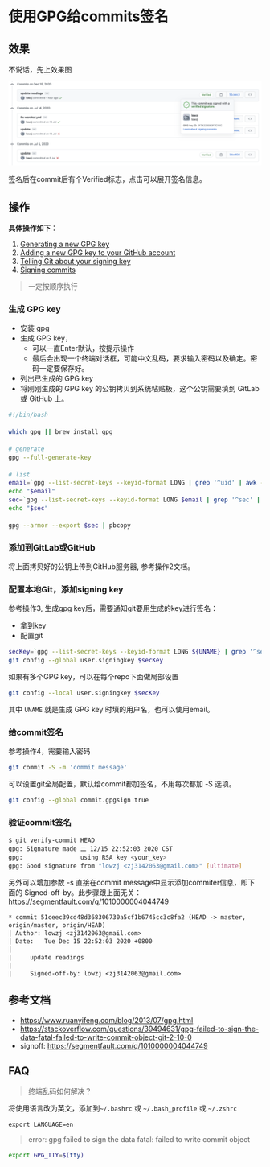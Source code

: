 # 使用GPG给commits签名

## 效果
不说话，先上效果图

![signing-commits](../img/signing-commits.png)

签名后在commit后有个Verified标志，点击可以展开签名信息。

## 操作
**具体操作如下**：
1. [Generating a new GPG key](https://docs.github.com/en/free-pro-team@latest/github/authenticating-to-github/generating-a-new-gpg-key)
2. [Adding a new GPG key to your GitHub account](https://docs.github.com/en/free-pro-team@latest/github/authenticating-to-github/adding-a-new-gpg-key-to-your-github-account)
3. [Telling Git about your signing key](https://docs.github.com/en/free-pro-team@latest/github/authenticating-to-github/telling-git-about-your-signing-key)
4. [Signing commits](https://docs.github.com/en/free-pro-team@latest/github/authenticating-to-github/signing-commits)

> 一定按顺序执行

### 生成 GPG key
- 安装 gpg
- 生成 GPG key，
  - 可以一直Enter默认，按提示操作
  - 最后会出现一个终端对话框，可能中文乱码，要求输入密码以及确定。密码一定要保存好。
- 列出已生成的 GPG key
- 将刚刚生成的 GPG key 的公钥拷贝到系统粘贴板，这个公钥需要填到 GitLab 或 GitHub 上。

```bash
#!/bin/bash

which gpg || brew install gpg

# generate
gpg --full-generate-key

# list
email=`gpg --list-secret-keys --keyid-format LONG | grep '^uid' | awk -F'\<|\>' '{print $(NF-1)}' | tail -n1`
echo "$email"
sec=`gpg --list-secret-keys --keyid-format LONG $email | grep '^sec' | awk -F'/' '{print $2}' | awk '{print $1}'`
echo "$sec"

gpg --armor --export $sec | pbcopy
```

### 添加到GitLab或GitHub
将上面拷贝好的公钥上传到GitHub服务器, 参考操作2文档。

### 配置本地Git，添加signing key
参考操作3, 生成gpg key后，需要通知git要用生成的key进行签名：
- 拿到key
- 配置git

```bash
secKey=`gpg --list-secret-keys --keyid-format LONG ${UNAME} | grep '^sec' | awk -F'/' '{print $2}' | awk '{print $1}'`
git config --global user.signingkey $secKey
```

如果有多个GPG key，可以在每个repo下面做局部设置

```bash
git config --local user.signingkey $secKey
```

其中 `UNAME` 就是生成 GPG key 时填的用户名，也可以使用email。

### 给commit签名
参考操作4，需要输入密码

```bash
git commit -S -m 'commit message'
```

可以设置git全局配置，默认给commit都加签名，不用每次都加 -S 选项。

```bash
git config --global commit.gpgsign true
```

### 验证commit签名

```bash
$ git verify-commit HEAD
gpg: Signature made 二 12/15 22:52:03 2020 CST
gpg:                using RSA key <your_key>
gpg: Good signature from "lowzj <zj3142063@gmail.com>" [ultimate]
```

另外可以增加参数 -s 直接在commit message中显示添加commiter信息，即下面的 Signed-off-by。此步骤跟上面无关：https://segmentfault.com/q/1010000004044749

```
* commit 51ceec39cd48d368306730a5cf1b6745cc3c8fa2 (HEAD -> master, origin/master, origin/HEAD)
| Author: lowzj <zj3142063@gmail.com>
| Date:   Tue Dec 15 22:52:03 2020 +0800
|
|     update readings
|
|     Signed-off-by: lowzj <zj3142063@gmail.com>
```

## 参考文档
- https://www.ruanyifeng.com/blog/2013/07/gpg.html
- https://stackoverflow.com/questions/39494631/gpg-failed-to-sign-the-data-fatal-failed-to-write-commit-object-git-2-10-0
- signoff: https://segmentfault.com/q/1010000004044749

## FAQ
> 终端乱码如何解决？

将使用语言改为英文，添加到`~/.bashrc` 或 `~/.bash_profile` 或 `~/.zshrc`
```
export LANGUAGE=en
```

> error: gpg failed to sign the data
> fatal: failed to write commit object

```bash
export GPG_TTY=$(tty)
```
